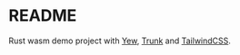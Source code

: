 # README

Rust wasm demo project with [Yew](https://yew.rs/), [Trunk](https://trunkrs.dev/) and [TailwindCSS](https://tailwindcss.com/).
